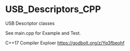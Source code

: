 # USB_Descriptors_CPP
USB Descriptor classes


See main.cpp for Example and Test.

C++17 Compiler Exploer https://godbolt.org/z/Yq3fbeohf
